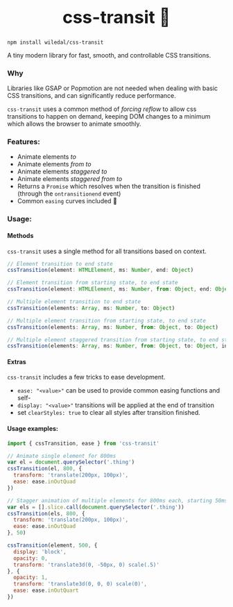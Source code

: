 <h1 style="text-align: center; font-size: 40px;">css-transit 🎉</h1>

`npm install wiledal/css-transit`

A tiny modern library for fast, smooth, and controllable CSS transitions.

### Why
Libraries like GSAP or Popmotion are not needed when dealing with basic CSS transitions, and can significantly reduce performance.  

`css-transit` uses a common method of _forcing reflow_ to allow css transitions to happen on demand, keeping DOM changes to a minimum which allows the browser to animate smoothly.

### Features:
- Animate elements _to_
- Animate elements _from to_
- Animate elements _staggered to_
- Animate elements _staggered from to_
- Returns a `Promise` which resolves when the transition is finished (through the `ontransitionend` event)
- Common `easing` curves included 🎁

### Usage:

#### Methods
`css-transit` uses a single method for all transitions based on context.  
```js
// Element transition to end state
cssTransition(element: HTMLElement, ms: Number, end: Object)

// Element transition from starting state, to end state
cssTransition(element: HTMLElement, ms: Number, from: Object, end: Object)

// Multiple element transition to end state
cssTransition(elements: Array, ms: Number, to: Object)

// Multiple element transition from starting state, to end state
cssTransition(elements: Array, ms: Number, from: Object, to: Object)

// Multiple element staggered transition from starting state, to end state
cssTransition(elements: Array, ms: Number, from: Object, to: Object, interval: Number)
```

#### Extras
`css-transit` includes a few tricks to ease development.  

- `ease: "<value>"` can be used to provide common easing functions and self-
- `display: "<value>"` transitions will be applied at the end of transition
- set `clearStyles: true` to clear all styles after transition finished.

#### Usage examples:
```js
import { cssTransition, ease } from 'css-transit'

// Animate single element for 800ms
var el = document.querySelector('.thing')
cssTransition(el, 800, {
  transform: 'translate(200px, 100px)',
  ease: ease.inOutQuad
})

// Stagger animation of multiple elements for 800ms each, starting 50ms apart
var els = [].slice.call(document.querySelector('.thing'))
cssTransition(els, 800, {
  transform: 'translate(200px, 100px)',
  ease: ease.inOutQuad
}, 50)

cssTransition(element, 500, {
  display: 'block',
  opacity: 0,
  transform: 'translate3d(0, -50px, 0) scale(.5)'
}, {
  opacity: 1,
  transform: 'translate3d(0, 0, 0) scale(0)',
  ease: ease.inOutQuart
})
```
